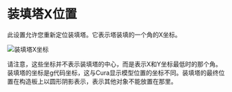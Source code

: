 装填塔X位置
====
此设置允许您重新定位装填塔。它表示塔装填的一个角的X坐标。

![装填塔X坐标](../images/prime_tower.svg)

请注意，这些坐标并不表示装填塔的中心，而是表示X和Y坐标最低时的那个角。装填塔的坐标是g代码坐标，这与Cura显示模型位置的坐标不同。装填塔的最终位置在构造板上以圆形阴影表示，表示其他对象不能放置在那里。
